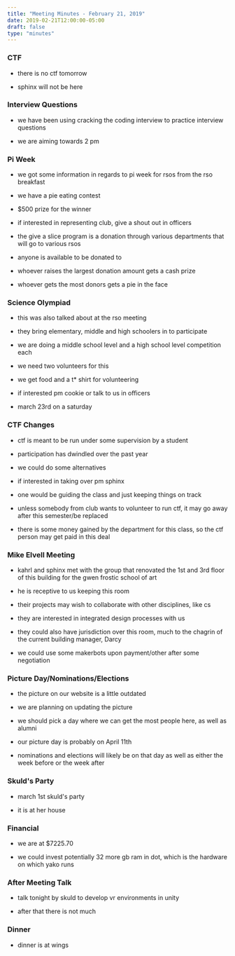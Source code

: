 ```yaml
---
title: "Meeting Minutes - February 21, 2019"
date: 2019-02-21T12:00:00-05:00
draft: false
type: "minutes"
---
```


### CTF

* there is no ctf tomorrow

* sphinx will not be here

### Interview Questions

* we have been using cracking the coding interview to practice interview questions

* we are aiming towards 2 pm

### Pi Week

* we got some information in regards to pi week for rsos from the rso breakfast

* we have a pie eating contest

* $500 prize for the winner

* if interested in representing club, give a shout out in officers

* the give a slice program is a donation through various departments that will go to various rsos

* anyone is available to be donated to

* whoever raises the largest donation amount gets a cash prize

* whoever gets the most donors gets a pie in the face

### Science Olympiad

* this was also talked about at the rso meeting

* they bring elementary, middle and high schoolers in to participate

* we are doing a middle school level and a high school level competition each

* we need two volunteers for this

* we get food and a t* shirt for volunteering

* if interested pm cookie or talk to us in officers

* march 23rd on a saturday

### CTF Changes

* ctf is meant to be run under some supervision by a student

* participation has dwindled over the past year

* we could do some alternatives

* if interested in taking over pm sphinx

* one would be guiding the class and just keeping things on track

* unless somebody from club wants to volunteer to run ctf, it may go away after this semester/be replaced

* there is some money gained by the department for this class, so the ctf person may get paid in this deal

### Mike Elvell Meeting

* kahrl and sphinx met with the group that renovated the 1st and 3rd floor of this building for the gwen frostic school of art

* he is receptive to us keeping this room

* their projects may wish to collaborate with other disciplines, like cs

* they are interested in integrated design processes with us

* they could also have jurisdiction over this room, much to the chagrin of the current building manager, Darcy

* we could use some makerbots upon payment/other after some negotiation

### Picture Day/Nominations/Elections

* the picture on our website is a little outdated

* we are planning on updating the picture

* we should pick a day where we can get the most people here, as well as alumni

* our picture day is probably on April 11th

* nominations and elections will likely be on that day as well as either the week before or the week after

### Skuld's Party

* march 1st skuld's party

* it is at her house

### Financial

* we are at $7225.70

* we could invest potentially 32 more gb ram in dot, which is the hardware on which yako runs

### After Meeting Talk

* talk tonight by skuld to develop vr environments in unity

* after that there is not much

### Dinner

* dinner is at wings

